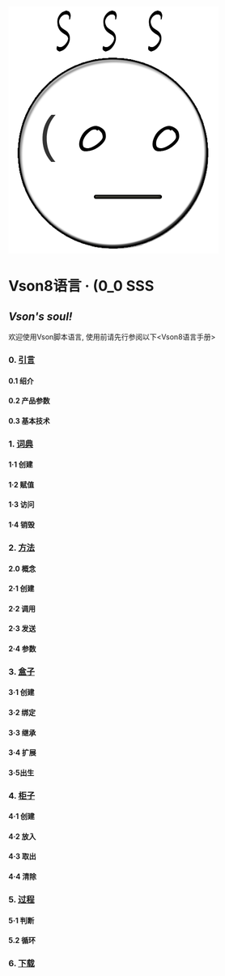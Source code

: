 ![VSON](VL.png)
# Vson8语言 · (0_0 SSS
## *Vson's soul!*
欢迎使用Vson脚本语言, 使用前请先行参阅以下<Vson8语言手册>
### 0. [引言](vson8/0.md)
#### 0.1 绍介
#### 0.2 产品参数
#### 0.3 基本技术
### 1. [词典](vson8/2.md)
#### 1·1 创建
#### 1·2 赋值
#### 1·3 访问
#### 1·4 销毁
### 2. [方法](vson8/1.md)
#### 2.0 概念
#### 2·1 创建
#### 2·2 调用
#### 2·3 发送
#### 2·4 参数
### 3. [盒子](vson8/3.md)
#### 3·1 创建
#### 3·2 绑定
#### 3·3 继承
#### 3·4 扩展
#### 3·5出生
### 4. [柜子](vson8/4.md)
#### 4·1 创建
#### 4·2 放入
#### 4·3 取出
#### 4·4 清除
### 5. [过程](vson8/5.md)
#### 5·1 判断
#### 5.2 循环
### 6. [下载](interpreter)
<link rel = "Shortcut icon" href = "VL.ico">
<link rel = "Bookmark" href = "VL.ico">
